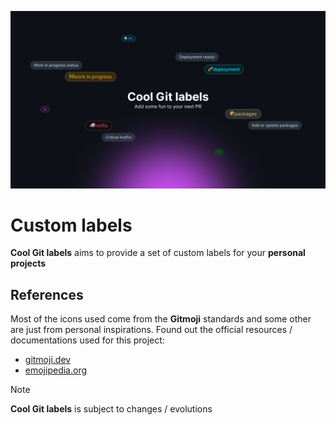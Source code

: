 ![Cool Git labels cover](/media/cover.png)

# Custom labels

**Cool Git labels** aims to provide a set of custom labels for your **personal projects**

## References

Most of the icons used come from the **Gitmoji** standards and some other are just from personal inspirations. Found out the official resources / documentations used for this project:

- [gitmoji.dev](https://gitmoji.dev/)
- [emojipedia.org](https://emojipedia.org/)

> [!NOTE]
>
> **Cool Git labels** is subject to changes / evolutions